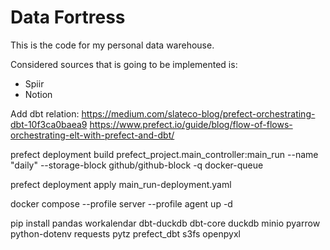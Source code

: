 # Data Fortress

This is the code for my personal data warehouse.

Considered sources that is going to be implemented is:
 - Spiir
 - Notion


Add dbt relation:
https://medium.com/slateco-blog/prefect-orchestrating-dbt-10f3ca0baea9
https://www.prefect.io/guide/blog/flow-of-flows-orchestrating-elt-with-prefect-and-dbt/

prefect deployment build prefect_project.main_controller:main_run --name "daily" --storage-block github/github-block -q docker-queue

prefect deployment apply main_run-deployment.yaml


docker compose --profile server --profile agent up -d


pip install pandas workalendar dbt-duckdb dbt-core duckdb minio pyarrow python-dotenv requests pytz prefect_dbt s3fs openpyxl